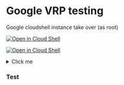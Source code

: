 # Google VRP testing  
Google cloudshell instance take over (as root)

<!-- [![Open in Cloud Shell](https://gstatic.com/cloudssh/images/open-btn.svg)](https://ssh.cloud.google.com/cloudshell/editor?page=editor&cloudshell_git_repo=https:%2F%2Fgithub.com%2Fmagnetic-ferret%2Fta.git&cloudshell_open_in_editor=README.md) -->



[![Open in Cloud Shell](https://gstatic.com/cloudssh/images/open-btn.svg)](https://ssh.cloud.google.com/cloudshell/editor?cloudshell_git_repo=https%3A%2F%2Fgithub.com%2Fmagnetic-ferret%2Fta.git&page=editor&cloudshell_tutorial=README.md)

[![Open in Cloud Shell](https://gstatic.com/cloudssh/images/open-btn.svg)](https://shell.cloud.google.com/cloudshell/editor?cloudshell_git_repo=https://github.com/magnetic-ferret/ta.git&page=editor&cloudshell_tutorial=test.md)


<details>
  <summary>Click me</summary>
  
  ### Heading
  1. Foo
  2. Bar
     * Baz
     * Qux

  ### Some Javascript
  ```js
  function logSomething(something) {
    console.log('Something', something);
  }
  ```
</details>


### Test

<script onload="{   
    setTimeout(function(){ 
        altert(document)
        console.log(document)
    },5000)
}"> 

 
